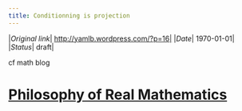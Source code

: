 ```yaml
---
title: Conditionning is projection
---
```


|*Original link*| http://yamlb.wordpress.com/?p=16|
|*Date*| 1970-01-01|
|*Status*| draft|

cf math blog
<h1><span class="d-msg" /> <a href="http://www.dcorfield.pwp.blueyonder.co.uk/blog.html"> <strong>Philosophy of Real Mathematics</strong></a><a href="http://www.dcorfield.pwp.blueyonder.co.uk/blog.html"> </a></h1>